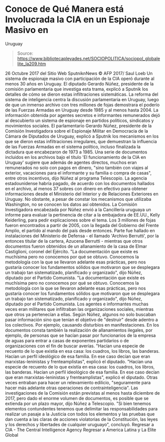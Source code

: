 # Conoce de Qué Manera está Involucrada la CIA en un Espionaje Masivo en 
Uruguay

> Source: https://www.bibliotecapleyades.net/SOCIOPOLITICA/sociopol_globalelite_la209.htm

26 Octubre 2017 del Sitio Web SputniknNews
© AFP 2017/ Saul Loeb
Un sistema de espionaje masivo con participación de la CIA operó durante al menos 30 años en Uruguay.
El diputado Gerardo Núñez, presidente de la comisión parlamentaria que investiga esta trama, explicó a Sputnik los detalles de cómo se dieron estas infiltraciones sistemáticas. La reforma del sistema de inteligencia centra la discusión parlamentaria en Uruguay, luego de que un inmenso archivo con tres millones de fojas demostrara el poderío de las Fuerzas Armadas en Uruguay desde 1985 y al menos hasta 2004.
La información obtenida por agentes secretos e informantes remunerados dejó al descubierto un sistema de espionaje en partidos políticos, sindicatos y movimientos sociales. El parlamentario Gerardo Núñez, presidente de la Comisión Investigadora sobre el Espionaje Militar en Democracia de la Cámara de Diputados de Uruguay, explicó a Sputnik los mecanismos en los que se dieron estas infiltraciones irregulares, que demuestran la influencia de las Fuerzas Armadas en el sistema político, incluso finalizada la dictadura que encabezaron de 1973 a 1985. Una serie de documentos incluidos en los archivos bajo el título 'El funcionamiento de la CIA en Uruguay' sugiere que además de agentes directos, muchos eran remunerados no solo con pagos en dinero,
"sino también con viajes al exterior, vacaciones para el informante y su familia o compra de casas", entre otros incentivos, dijo Núñez al programa Telescopio.
La agencia estadounidense habría pagado, de acuerdo con los documentos hallados en el archivo, al menos 37 sobres con dinero en efectivo para obtener informaciones desde el Ministerio del Interior y de Relaciones Exteriores en Uruguay.
No obstante, a pesar de constar los mecanismos que utilizaba Washington, no se conocen los datos así obtenidos. La Comisión Investigadora encabezada por Núñez envió a la Cancillería uruguaya un informe para evaluar la pertinencia de citar a la embajadora de EE.UU., Kelly Keiderling, para pedir explicaciones sobre el tema. Los 3 millones de fojas fueron encontrados a partir de 2005, con la llegada del Gobierno del Frente Amplio, el partido al mando del país desde entonces.
Parte fue hallado en instalaciones del Ministerio de Defensa - el llamado 'Archivo Berrutti', por la entonces titular de la cartera, Azucena Berrutti - mientras que otros documentos fueron obtenidos de un allanamiento de la casa de Elmar Castiglioni, coronel del Ejército.
"La documentación que existe es muchísima pero no conocemos por qué se obtuvo. Conocemos la metodología con la que se llevaron adelante esas prácticas, pero nos gustaría conocer los fundamentos sólidos que motivaron que se desplegara un trabajo tan sistematizado, planificado y organizado", dijo Núñez, diputado por el Partido Comunista.
"La documentación que existe es muchísima pero no conocemos por qué se obtuvo.
Conocemos la metodología con la que se llevaron adelante esas prácticas, pero nos gustaría conocer los fundamentos sólidos que motivaron que se desplegara un trabajo tan sistematizado, planificado y organizado", dijo Núñez, diputado por el Partido Comunista.
Los agentes e informantes muchas veces eran militares que infiltraban las organizaciones sociales, mientras que otros ya pertenecían a ellas.
Según Núñez, algunos no solo buscaban pasar información sino que tenían el objetivo de "destruir" desde adentro a los colectivos. Por ejemplo, causando disturbios en manifestaciones. En los documentos consta también la realización de allanamientos ilegales, por ejemplo, de personas que se hacían pasar por funcionarios de la empresa de aguas para entrar a casas de exponentes partidarios o de organizaciones con el fin de buscar averías.
"Hacían una especie de recuento de lo que existía en esa casa: los cuadros, los libros, las banderas. Hacían un perfil ideológico de esa familia. En ese caso decían que eran marxistas-leninistas y frenteamplistas", explicó el diputado.
"Hacían una especie de recuento de lo que existía en esa casa: los cuadros, los libros, las banderas. Hacían un perfil ideológico de esa familia.
En ese caso decían que eran marxistas-leninistas y frenteamplistas", explicó el diputado.
Otras veces entraban para hacer un relevamiento edilicio,
"seguramente para hacer más adelante otras operaciones de contrainteligencia".
Las investigaciones de la Comisión están previstas al menos hasta diciembre de 2017, pero dado el enorme volumen de documentos, es posible que se extienda por un plazo mayor, dijo Núñez a Telescopio.
"Si bien tenemos elementos contundentes tenemos que delimitar las responsabilidades para realizar un pasaje a la Justicia con todos los elementos y las pruebas que dan cuenta a las claras de acciones violatorias de la Constitución, las leyes y los derechos y libertades de cualquier uruguayo", concluyó.
Regresar a CIA - The Central Intelligence Agency
Regresar a America Latina y La Elite Global
